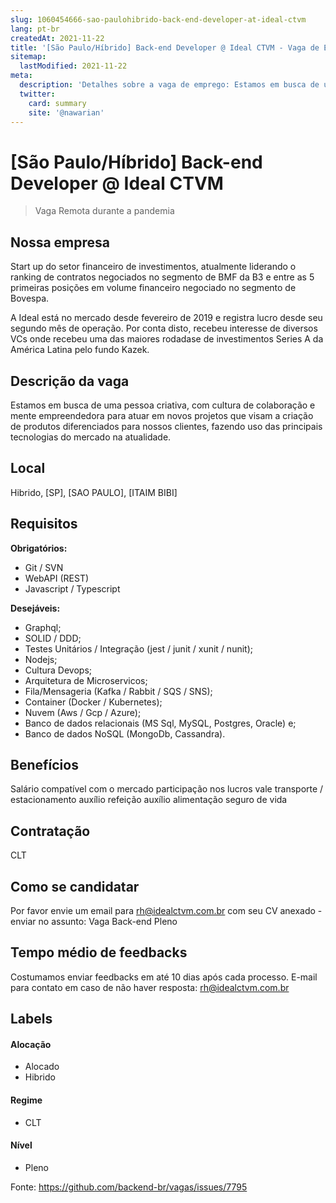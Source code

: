 ```yaml
---
slug: 1060454666-sao-paulohibrido-back-end-developer-at-ideal-ctvm
lang: pt-br
createdAt: 2021-11-22
title: '[São Paulo/Híbrido] Back-end Developer @ Ideal CTVM - Vaga de Emprego'
sitemap:
  lastModified: 2021-11-22
meta:
  description: 'Detalhes sobre a vaga de emprego: Estamos em busca de uma pessoa criativa, com cultura de colaboração e mente empreendedora para atuar em novos projetos que visam a criação de produtos diferenciados para nossos clientes, fazendo uso das principais tecnologias do mercado na atualidade.'
  twitter:
    card: summary
    site: '@nawarian'
---
```


# [São Paulo/Híbrido] Back-end Developer @ Ideal CTVM

<!--
==================================================
Caso a vaga for remoto durante a pandemia informar no texto "Remoto durante o covid"
==================================================
-->
<!-- 
==================================================
POR FAVOR, SÓ POSTE SE A VAGA FOR PARA BACK-END!

Não faça distinção de gênero no título da vaga.

Use: "Back-End Developer" ao invés de 
"Desenvolvedor Back-End" \o/

Exemplo: `[São Paulo] Back-End Developer @ NOME DA EMPRESA`
==================================================
-->
<!--
==================================================
Caso a vaga for remoto durante a pandemia deixar a linha abaixo
==================================================
-->
> Vaga Remota durante a pandemia

## Nossa empresa

Start up do setor financeiro de investimentos, atualmente liderando o ranking de contratos negociados no segmento de BMF da B3 e entre as 5 primeiras posições em volume financeiro negociado no segmento de Bovespa.

A Ideal está no mercado desde fevereiro de 2019 e registra lucro desde seu segundo mês de operação. Por conta disto, recebeu interesse de diversos VCs onde recebeu uma das maiores rodadase de investimentos Series A da América Latina pelo fundo Kazek.

## Descrição da vaga

Estamos em busca de uma pessoa criativa, com cultura de colaboração e mente empreendedora para atuar em novos projetos que visam a criação de produtos diferenciados para nossos clientes, fazendo uso das principais tecnologias do mercado na atualidade.

## Local

Hibrido, [SP], [SAO PAULO], [ITAIM BIBI]

## Requisitos

**Obrigatórios:**
-  Git / SVN
- WebAPI (REST)
- Javascript / Typescript


**Desejáveis:**

- Graphql;
- SOLID / DDD;
- Testes Unitários / Integração (jest / junit / xunit / nunit);
- Nodejs;
- Cultura Devops;
- Arquitetura de Microservicos;
- Fila/Mensageria (Kafka / Rabbit / SQS / SNS);
- Container (Docker / Kubernetes);
- Nuvem (Aws / Gcp / Azure);
- Banco de dados relacionais (MS Sql, MySQL, Postgres, Oracle) e;
- Banco de dados NoSQL (MongoDb, Cassandra).

## Benefícios

Salário compatível com o mercado
participação nos lucros
vale transporte / estacionamento
auxílio refeição
auxílio alimentação
seguro de vida

## Contratação

CLT

## Como se candidatar

Por favor envie um email para rh@idealctvm.com.br com seu CV anexado - enviar no assunto: Vaga Back-end Pleno

## Tempo médio de feedbacks

Costumamos enviar feedbacks em até 10 dias após cada processo.
E-mail para contato em caso de não haver resposta: rh@idealctvm.com.br

## Labels
<!-- retire os labels que não fazem sentido à vaga -->

#### Alocação
- Alocado
- Hibrido

#### Regime
- CLT


#### Nível
- Pleno




Fonte: https://github.com/backend-br/vagas/issues/7795